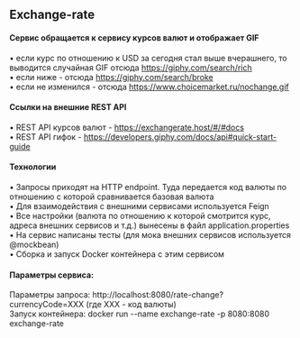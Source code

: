 ## Exchange-rate
#### Сервис обращается к сервису курсов валют и отображает GIF
• если курс по отношению к USD за сегодня стал выше вчерашнего, то выводится случайная GIF отсюда https://giphy.com/search/rich <br />
• если ниже - отсюда https://giphy.com/search/broke <br />
• если не изменился - отсюда https://www.choicemarket.ru/nochange.gif
#### Ссылки на внешние REST API
• REST API курсов валют - https://exchangerate.host/#/#docs <br />
• REST API гифок - https://developers.giphy.com/docs/api#quick-start-guide <br />
#### Технологии
• Запросы приходят на HTTP endpoint. Туда передается код валюты по отношению с которой сравнивается базовая валюта <br />
• Для взаимодействия с внешними сервисами используется Feign <br />
• Все настройки (валюта по отношению к которой смотрится курс, адреса внешних сервисов и т.д.) вынесены в файл application.properties <br />
• На сервис написаны тесты (для мока внешних сервисов используется @mockbean) <br />
• Сборка и запуск Docker контейнера с этим сервисом <br />
#### Параметры сервиса:
Параметры запроса: http://localhost:8080/rate-change?currencyCode=ХХХ (где ХХХ - код валюты) <br />
Запуск контейнера: docker run --name exchange-rate -p 8080:8080 exchange-rate